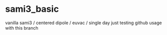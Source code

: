 # sami3_basic
vanilla sami3 / centered dipole / euvac / single day
just testing github usage with this branch
